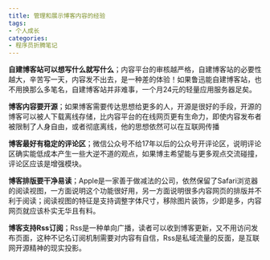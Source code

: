 ```yaml
---
title: 管理和展示博客内容的经验
tags:
- 个人成长
categories:
- 程序员折腾笔记
---
```



**自建博客站可以想写什么就写什么**；内容平台的审核越严格，自建博客站的必要性越大，辛苦写一天，内容发不出去，是一种差的体验！如果鲁迅能自建博客站，也不用换那么多笔名，自建博客站并非难事，一个月24元的轻量应用服务器足矣。

**博客内容要开源**；如果博客需要传达思想给更多的人，开源是很好的手段，开源的博客可以被人下载离线存储，比内容平台的在线网页更有生命力，即使内容发布者被限制了人身自由，或者彻底离线，他的思想依然可以在互联网传播

**博客最好有稳定的评论区**；微信公众号不给17年以后的公众号开评论区，说明评论区确实能低成本产生一些大逆不道的观点，如果博主希望能与更多观点交流碰撞，评论区应该是增强模块。

**博客排版要干净易读**；Apple是一家善于做减法的公司，依然保留了Safari浏览器的阅读视图，一方面说明这个功能很好用，另一方面说明很多内容网页的排版并不利于阅读；阅读视图的特征是支持调整字体尺寸，移除图片装饰，少即是多，内容网页就应该朴实无华且有料。

**博客支持Rss订阅**；Rss是一种单向广播，读者可以收到博客更新，又不用访问发布页面，这种不记名订阅机制需要对内容有自信，Rss是私域流量的反面，是互联网开源精神的现实投影。